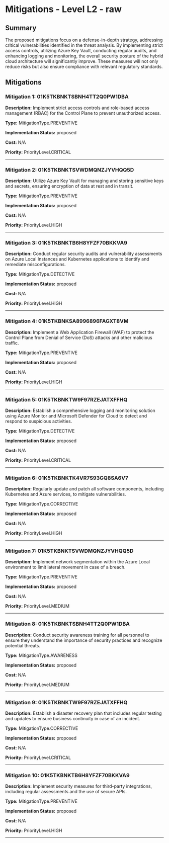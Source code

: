 # Mitigations - Level L2 - raw

## Summary

The proposed mitigations focus on a defense-in-depth strategy, addressing critical vulnerabilities identified in the threat analysis. By implementing strict access controls, utilizing Azure Key Vault, conducting regular audits, and enhancing logging and monitoring, the overall security posture of the hybrid cloud architecture will significantly improve. These measures will not only reduce risks but also ensure compliance with relevant regulatory standards.

## Mitigations

### Mitigation 1: 01K5TKBNKTSBNH4TT2Q0PW1DBA

**Description:** Implement strict access controls and role-based access management (RBAC) for the Control Plane to prevent unauthorized access.

**Type:** MitigationType.PREVENTIVE

**Implementation Status:** proposed

**Cost:** N/A

**Priority:** PriorityLevel.CRITICAL

---

### Mitigation 2: 01K5TKBNKTSVWDMQNZJYVHQQ5D

**Description:** Utilize Azure Key Vault for managing and storing sensitive keys and secrets, ensuring encryption of data at rest and in transit.

**Type:** MitigationType.PREVENTIVE

**Implementation Status:** proposed

**Cost:** N/A

**Priority:** PriorityLevel.HIGH

---

### Mitigation 3: 01K5TKBNKTB6H8YFZF70BKKVA9

**Description:** Conduct regular security audits and vulnerability assessments on Azure Local Instances and Kubernetes applications to identify and remediate misconfigurations.

**Type:** MitigationType.DETECTIVE

**Implementation Status:** proposed

**Cost:** N/A

**Priority:** PriorityLevel.HIGH

---

### Mitigation 4: 01K5TKBNKSA8996896FAGXT8VM

**Description:** Implement a Web Application Firewall (WAF) to protect the Control Plane from Denial of Service (DoS) attacks and other malicious traffic.

**Type:** MitigationType.PREVENTIVE

**Implementation Status:** proposed

**Cost:** N/A

**Priority:** PriorityLevel.HIGH

---

### Mitigation 5: 01K5TKBNKTW9F97RZEJATXFFHQ

**Description:** Establish a comprehensive logging and monitoring solution using Azure Monitor and Microsoft Defender for Cloud to detect and respond to suspicious activities.

**Type:** MitigationType.DETECTIVE

**Implementation Status:** proposed

**Cost:** N/A

**Priority:** PriorityLevel.CRITICAL

---

### Mitigation 6: 01K5TKBNKTK4VR7S93GQ8SA6V7

**Description:** Regularly update and patch all software components, including Kubernetes and Azure services, to mitigate vulnerabilities.

**Type:** MitigationType.CORRECTIVE

**Implementation Status:** proposed

**Cost:** N/A

**Priority:** PriorityLevel.HIGH

---

### Mitigation 7: 01K5TKBNKTSVWDMQNZJYVHQQ5D

**Description:** Implement network segmentation within the Azure Local environment to limit lateral movement in case of a breach.

**Type:** MitigationType.PREVENTIVE

**Implementation Status:** proposed

**Cost:** N/A

**Priority:** PriorityLevel.MEDIUM

---

### Mitigation 8: 01K5TKBNKTSBNH4TT2Q0PW1DBA

**Description:** Conduct security awareness training for all personnel to ensure they understand the importance of security practices and recognize potential threats.

**Type:** MitigationType.AWARENESS

**Implementation Status:** proposed

**Cost:** N/A

**Priority:** PriorityLevel.MEDIUM

---

### Mitigation 9: 01K5TKBNKTW9F97RZEJATXFFHQ

**Description:** Establish a disaster recovery plan that includes regular testing and updates to ensure business continuity in case of an incident.

**Type:** MitigationType.CORRECTIVE

**Implementation Status:** proposed

**Cost:** N/A

**Priority:** PriorityLevel.CRITICAL

---

### Mitigation 10: 01K5TKBNKTB6H8YFZF70BKKVA9

**Description:** Implement security measures for third-party integrations, including regular assessments and the use of secure APIs.

**Type:** MitigationType.PREVENTIVE

**Implementation Status:** proposed

**Cost:** N/A

**Priority:** PriorityLevel.HIGH

---

